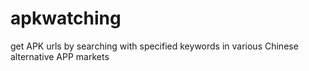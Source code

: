apkwatching
===========

get APK urls by searching with specified keywords in various Chinese alternative APP markets